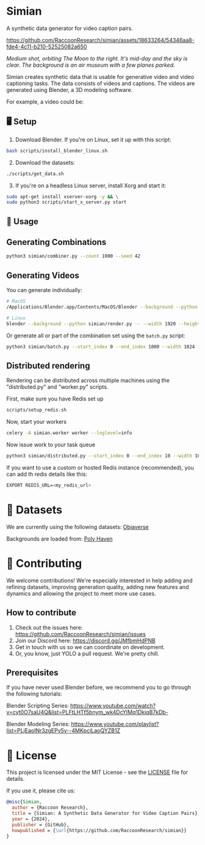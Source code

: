 # Simian
A synthetic data generator for video caption pairs.

https://github.com/RaccoonResearch/simian/assets/18633264/54346aa8-fde4-4c11-b210-52525082a650

*Medium shot, orbiting The Moon to the right. It's mid-day and the sky is clear. The background is an air museum with a few planes parked.*

Simian creates synthetic data that is usable for generative video and video captioning tasks. The data consists of videos and captions. The videos are generated using Blender, a 3D modeling software.

For example, a video could be:

## 🖥️ Setup

1. Download Blender. If you're on Linux, set it up with this script:

```bash
bash scripts/install_blender_linux.sh
```

2. Download the datasets:
```bash
./scripts/get_data.sh
```

3. If you're on a headless Linux server, install Xorg and start it:

```bash
sudo apt-get install xserver-xorg -y && \
sudo python3 scripts/start_x_server.py start
```

## 📸 Usage

## Generating Combinations

```bash
python3 simian/combiner.py --count 1000 --seed 42
```

## Generating Videos

You can generate individually:
```bash
# MacOS
/Applications/Blender.app/Contents/MacOS/Blender --background --python simian/render.py -- --width 1920 --height 1080 --combination_index 0 --output_dir ./renders --background_path ./backgrounds

# Linux
blender --background --python simian/render.py -- --width 1920 --height 1080 --combination_index 0 --output_dir ./renders --background_path ./backgrounds
```

Or generate all or part of the combination set using the `batch.py` script:

```bash
python3 simian/batch.py --start_index 0 --end_index 1000 --width 1024 --height 576
```

## Distributed rendering
Rendering can be distributed across multiple machines using the "distributed.py" and "worker.py" scripts.

First, make sure you have Redis set up
```bash
scripts/setup_redis.sh
```

Now, start your workers
```bash
celery -A simian.worker worker --loglevel=info
```

Now issue work to your task queue

```bash
python3 simian/distributed.py --start_index 0 --end_index 10 --width 1024 --height 576
```

If you want to use a custom or hosted Redis instance (recommended), you can add th redis details like this:
```bash
EXPORT REDIS_URL=<my_redis_url>
```

# 📁 Datasets

We are currently using the following datasets:
[Objaverse](https://huggingface.co/datasets/allenai/objaverse)

Backgrounds are loaded from:
[Poly Haven](https://polyhaven.com)

# 🦝 Contributing

We welcome contributions! We're especially interested in help adding and refining datasets, improving generation quality, adding new features and dynamics and allowing the project to meet more use cases.

## How to contribute

1. Check out the issues here: https://github.com/RaccoonResearch/simian/issues
2. Join our Discord here: https://discord.gg/JMfbmHdPNB
3. Get in touch with us so we can coordinate on development.
4. Or, you know, just YOLO a pull request. We're pretty chill.

## Prerequisites

If you have never used Blender before, we recommend you to go through the following tutorials:

Blender Scripting Series:
https://www.youtube.com/watch?v=cyt0O7saU4Q&list=PLFtLHTf5bnym_wk4DcYIMq1DkjqB7kDb-

Blender Modeling Series:
https://www.youtube.com/playlist?list=PLjEaoINr3zgEPv5y--4MKpciLaoQYZB1Z

# 📜 License

This project is licensed under the MIT License - see the [LICENSE](LICENSE) file for details.

If you use it, please cite us:

```bibtex
@misc{Simian,
  author = {Raccoon Research},
  title = {Simian: A Synthetic Data Generator for Video Caption Pairs},
  year = {2024},
  publisher = {GitHub},
  howpublished = {\url{https://github.com/RaccoonResearch/simian}}
}
```
